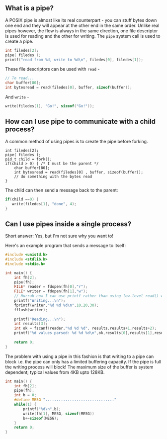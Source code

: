 ## What is a pipe?

A POSIX pipe is almost like its real counterpart - you can stuff bytes down one end and they will appear at the other end in the same order. Unlike real pipes however, the flow is always in the same direction, one file descriptor is used for reading and the other for writing. The `pipe` system call is used to create a pipe.
```C
int filedes[2];
pipe( filedes );
printf("read from %d, write to %d\n", filedes[0], filedes[1]);
```

These file descriptors can be used with `read` -
```C
// To read...
char buffer[80];
int bytesread = read(filedes[0], buffer, sizeof(buffer));
```
And `write` - 
```C
write(filedes[1], "Go!", sizeof("Go!"));
```

## How can I use pipe to communicate with a child process?
A common method of using pipes is to create the pipe before forking.
```
int filedes[2];
pipe( filedes );
pid_t child = fork();
if(child > 0) { /* I must be the parent */
    char buffer[80];
    int bytesread = read(filedes[0] , buffer, sizeof(buffer));
    // do something with the bytes read    
}
```

The child can then send a message back to the parent:
```C
if(child ==0) {
   write(filedes[1], "done", 4);
}
```
## Can I use pipes inside a single process?
Short answer: Yes, but I'm not sure why you want to!

Here's an example program that sends a message to itself:
```C
#include <unistd.h>
#include <stdlib.h>
#include <stdio.h>

int main() {
    int fh[2];
    pipe(fh);
    FILE* reader = fdopen(fh[0],"r");
    FILE* writer = fdopen(fh[1],"w");
    // Hurrah now I can use printf rather than using low-level read() write()
    printf("Writing...\n");
    fprintf(writer,"%d %d %d\n",10,20,30);
    fflush(writer);
    
    printf("Reading...\n");
    int results[3];
    int ok = fscanf(reader,"%d %d %d", results,results+1,results+2);
    printf("%d values parsed: %d %d %d\n",ok,results[0],results[1],results[2]);
    
    return 0;
}
```

The problem with using a pipe in this fashion is that writing to a pipe can block i.e. the pipe can only has a limited buffering capacity. If the pipe is full the writing process will block! The maximum size of the buffer is system dependent; typical values from  4KB upto 128KB.

```C
int main() {
    int fh[2];
    pipe(fh);
    int b = 0;
    #define MESG "..............................."
    while(1) {
        printf("%d\n",b);
        write(fh[1], MESG, sizeof(MESG))
        b+=sizeof(MESG);
    }
    return 0;
}
```

